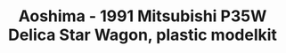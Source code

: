 ---
layout: product
title: "Aoshima - 1991 Mitsubishi P35W Delica Star Wagon, plastic modelkit"
price: "TBA" 
desc: "N/A"
img_path: "/assets/img/AO52334.jpg"
brand: "N/A"
available: false
special_offer: false
new: false
soon: false
cat: "010000"
subcat: "013700"
subsubcat: "0N/A"
sifra: "AO52334"
---